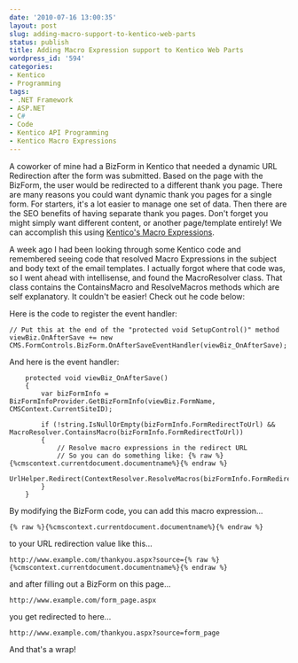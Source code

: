 ```yaml
---
date: '2010-07-16 13:00:35'
layout: post
slug: adding-macro-support-to-kentico-web-parts
status: publish
title: Adding Macro Expression support to Kentico Web Parts
wordpress_id: '594'
categories:
- Kentico
- Programming
tags:
- .NET Framework
- ASP.NET
- C#
- Code
- Kentico API Programming
- Kentico Macro Expressions
---
```


A coworker of mine had a BizForm in Kentico that needed a dynamic URL Redirection after the form was submitted. Based on the page with the BizForm, the user would be redirected to a different thank you page. There are many reasons you could want dynamic thank you pages for a single form. For starters, it's a lot easier to manage one set of data. Then there are the SEO benefits of having separate thank you pages. Don't forget you might simply want different content, or another page/template entirely! We can accomplish this using [Kentico's Macro Expressions](http://www.kentico.com/docs/devguide/index.html?appendix_a___macro_expressions.htm).

A week ago I had been looking through some Kentico code and remembered seeing code that resolved Macro Expressions in the subject and body text of the email templates. I actually forgot where that code was, so I went ahead with intellisense, and found the MacroResolver class. That class contains the ContainsMacro and ResolveMacros methods which are self explanatory. It couldn't be easier! Check out he code below:

Here is the code to register the event handler:

    
    // Put this at the end of the "protected void SetupControl()" method
    viewBiz.OnAfterSave += new CMS.FormControls.BizForm.OnAfterSaveEventHandler(viewBiz_OnAfterSave);


And here is the event handler:

    
        protected void viewBiz_OnAfterSave()
        {
            var bizFormInfo = BizFormInfoProvider.GetBizFormInfo(viewBiz.FormName, CMSContext.CurrentSiteID);
    
            if (!string.IsNullOrEmpty(bizFormInfo.FormRedirectToUrl) && MacroResolver.ContainsMacro(bizFormInfo.FormRedirectToUrl))
            {
                // Resolve macro expressions in the redirect URL
                // So you can do something like: {% raw %}{%cmscontext.currentdocument.documentname%}{% endraw %}
                UrlHelper.Redirect(ContextResolver.ResolveMacros(bizFormInfo.FormRedirectToUrl));
            }
        }


By modifying the BizForm code, you can add this macro expression...

    
    {% raw %}{%cmscontext.currentdocument.documentname%}{% endraw %}


to your URL redirection value like this...

    
    http://www.example.com/thankyou.aspx?source={% raw %}{%cmscontext.currentdocument.documentname%}{% endraw %}


and after filling out a BizForm on this page...

    
    http://www.example.com/form_page.aspx


you get redirected to here...

    
    http://www.example.com/thankyou.aspx?source=form_page


And that's a wrap!
